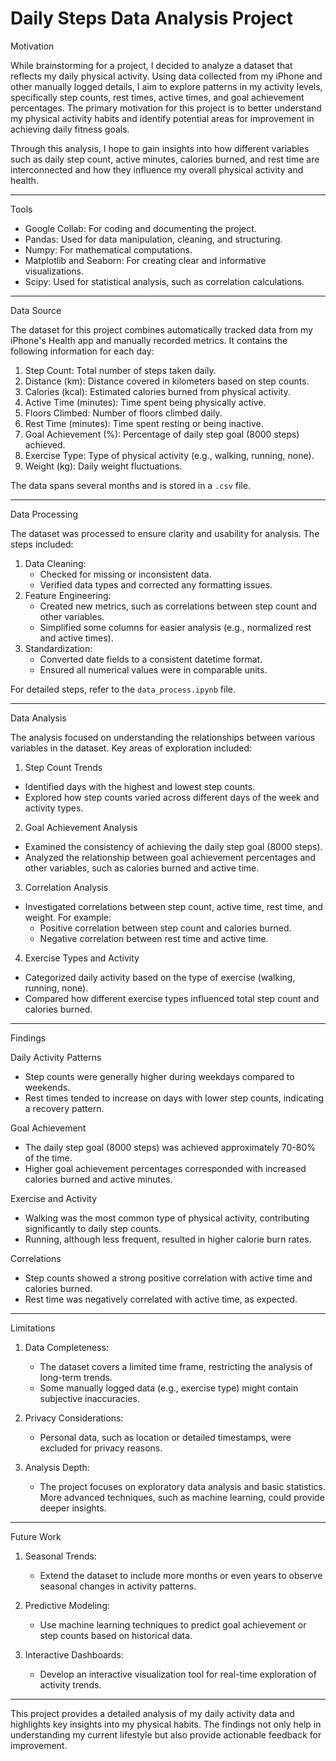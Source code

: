 # Daily Steps Data Analysis Project
Motivation

While brainstorming for a project, I decided to analyze a dataset that reflects my daily physical activity. Using data collected from my iPhone and other manually logged details, I aim to explore patterns in my activity levels, specifically step counts, rest times, active times, and goal achievement percentages. The primary motivation for this project is to better understand my physical activity habits and identify potential areas for improvement in achieving daily fitness goals.

Through this analysis, I hope to gain insights into how different variables such as daily step count, active minutes, calories burned, and rest time are interconnected and how they influence my overall physical activity and health.

---

Tools

- Google Collab:  For coding and documenting the project.
- Pandas: Used for data manipulation, cleaning, and structuring.
- Numpy: For mathematical computations.
- Matplotlib and Seaborn: For creating clear and informative visualizations.
- Scipy: Used for statistical analysis, such as correlation calculations.

---

Data Source

The dataset for this project combines automatically tracked data from my iPhone's Health app and manually recorded metrics. It contains the following information for each day:
1. Step Count: Total number of steps taken daily.
2. Distance (km): Distance covered in kilometers based on step counts.
3. Calories (kcal): Estimated calories burned from physical activity.
4. Active Time (minutes): Time spent being physically active.
5. Floors Climbed: Number of floors climbed daily.
6. Rest Time (minutes): Time spent resting or being inactive.
7. Goal Achievement (%): Percentage of daily step goal (8000 steps) achieved.
8. Exercise Type: Type of physical activity (e.g., walking, running, none).
9. Weight (kg): Daily weight fluctuations.

The data spans several months and is stored in a `.csv` file.

---

Data Processing

The dataset was processed to ensure clarity and usability for analysis. The steps included:
1. Data Cleaning:
   - Checked for missing or inconsistent data.
   - Verified data types and corrected any formatting issues.
2. Feature Engineering:
   - Created new metrics, such as correlations between step count and other variables.
   - Simplified some columns for easier analysis (e.g., normalized rest and active times).
3. Standardization:
   - Converted date fields to a consistent datetime format.
   - Ensured all numerical values were in comparable units.

For detailed steps, refer to the `data_process.ipynb` file.

---

Data Analysis

The analysis focused on understanding the relationships between various variables in the dataset. Key areas of exploration included:

1. Step Count Trends
- Identified days with the highest and lowest step counts.
- Explored how step counts varied across different days of the week and activity types.

2. Goal Achievement Analysis
- Examined the consistency of achieving the daily step goal (8000 steps).
- Analyzed the relationship between goal achievement percentages and other variables, such as calories burned and active time.

3. Correlation Analysis
- Investigated correlations between step count, active time, rest time, and weight. For example:
  - Positive correlation between step count and calories burned.
  - Negative correlation between rest time and active time.

4. Exercise Types and Activity
- Categorized daily activity based on the type of exercise (walking, running, none).
- Compared how different exercise types influenced total step count and calories burned.

---

Findings

Daily Activity Patterns
- Step counts were generally higher during weekdays compared to weekends.
- Rest times tended to increase on days with lower step counts, indicating a recovery pattern.

Goal Achievement
- The daily step goal (8000 steps) was achieved approximately 70-80% of the time.
- Higher goal achievement percentages corresponded with increased calories burned and active minutes.

Exercise and Activity
- Walking was the most common type of physical activity, contributing significantly to daily step counts.
- Running, although less frequent, resulted in higher calorie burn rates.

Correlations
- Step counts showed a strong positive correlation with active time and calories burned.
- Rest time was negatively correlated with active time, as expected.

---

Limitations

1. Data Completeness:
   - The dataset covers a limited time frame, restricting the analysis of long-term trends.
   - Some manually logged data (e.g., exercise type) might contain subjective inaccuracies.

2. Privacy Considerations:
   - Personal data, such as location or detailed timestamps, were excluded for privacy reasons.

3. Analysis Depth:
   - The project focuses on exploratory data analysis and basic statistics. More advanced techniques, such as machine learning, could provide deeper insights.

---

Future Work

1. Seasonal Trends:
   - Extend the dataset to include more months or even years to observe seasonal changes in activity patterns.
   
2. Predictive Modeling:
   - Use machine learning techniques to predict goal achievement or step counts based on historical data.

3. Interactive Dashboards:
   - Develop an interactive visualization tool for real-time exploration of activity trends.

---

This project provides a detailed analysis of my daily activity data and highlights key insights into my physical habits. The findings not only help in understanding my current lifestyle but also provide actionable feedback for improvement.
